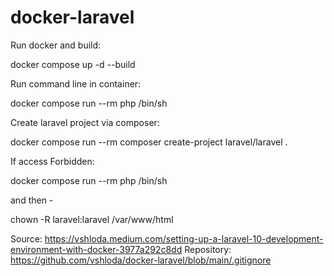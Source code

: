 # docker-laravel

Run docker and build:

docker compose up -d --build

Run command line in container:

docker compose run --rm php /bin/sh

Create laravel project via composer:

docker compose run --rm composer create-project laravel/laravel .

If access Forbidden:

docker compose run --rm php /bin/sh

and then - 

chown -R laravel:laravel /var/www/html

Source: https://vshloda.medium.com/setting-up-a-laravel-10-development-environment-with-docker-3977a292c8dd
Repository: https://github.com/vshloda/docker-laravel/blob/main/.gitignore
